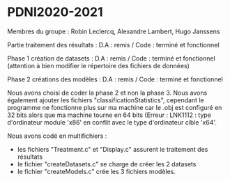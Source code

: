 # PDNI2020-2021
Membres du groupe : 
Robin Leclercq,
Alexandre Lambert,
Hugo Janssens

Partie traitement des résultats : 
D.A : remis / Code : terminé et fonctionnel

Phase 1 création de datasets :
D.A : remis / Code : terminé et fonctionnel (attention à bien modifier le répertoire des fichiers de données)

Phase 2 créations des modèles :
D.A : remis / Code : terminé et fonctionnel

Nous avons choisi de coder la phase 2 et non la phase 3.
Nous avons également ajouter les fichiers "classificationStatistics", cependant le programme ne fonctionne plus sur ma machine car
le .obj est configuré en 32 bits alors que ma machine tourne en 64 bits (Erreur : LNK1112 : type d'ordinateur module 'x86' en conflit avec le type d'ordinateur
cible 'x64'.

Nous avons codé en multifichiers : 
- les fichiers "Treatment.c" et "Display.c" assurent le traitement des résultats
- le fichier "createDatasets.c" se charge de créer les 2 datasets
- le fichier "createModels.c" crée les 3 fichiers modèles.
